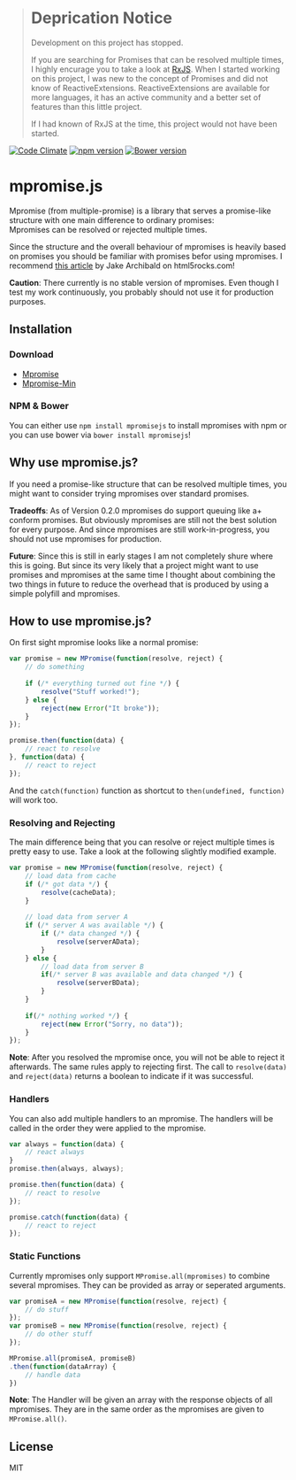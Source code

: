 > # Deprication Notice
>
> Development on this project has stopped.
>
> If you are searching for Promises that can be resolved multiple times, I highly encurage you to take a look at [RxJS](https://github.com/Reactive-Extensions/RxJS).
> When I started working on this project, I was new to the concept of Promises and did not know of ReactiveExtensions. ReactiveExtensions are available for more languages, it has an active community and a better set of features than this little project.
>
> If I had known of RxJS at the time, this project would not have been started.

[![Code Climate](https://codeclimate.com/github/lucianw/mpromise/badges/gpa.svg)](https://codeclimate.com/github/lucianw/MPromise)
[![npm version](https://badge.fury.io/js/mpromisejs.svg)](http://badge.fury.io/js/mpromisejs)
[![Bower version](https://badge.fury.io/bo/mpromisejs.svg)](http://badge.fury.io/bo/mpromisejs)
# mpromise.js
Mpromise (from multiple-promise) is a library that serves a promise-like structure with one main difference to ordinary promises:  
Mpromises can be resolved or rejected multiple times. 

Since the structure and the overall behaviour of mpromises is heavily based on promises you should be familiar with promises befor using mpromises. I recommend [this article](http://www.html5rocks.com/en/tutorials/es6/promises/) by Jake Archibald on html5rocks.com!

**Caution**: There currently is no stable version of mpromises. Even though I test my work continuously, you probably should not use it for production purposes.

## Installation

### Download

- [Mpromise](https://raw.githubusercontent.com/LucianW/MPromise/master/build/mpromise.js)
- [Mpromise-Min](https://raw.githubusercontent.com/LucianW/MPromise/master/build/mpromise.min.js)

### NPM & Bower

You can either use `npm install mpromisejs` to install mpromises with npm or you can use bower via `bower install mpromisejs`!

## Why use mpromise.js?
If you need a promise-like structure that can be resolved multiple times, you might want to consider trying mpromises over standard promises.

**Tradeoffs**: As of Version 0.2.0 mpromises do support queuing like a+ conform promises. But obviously mpromises are still not the best solution for every purpose. And since mpromises are still work-in-progress, you should not use mpromises for production.

**Future**: Since this is still in early stages I am not completely shure where this is going. But since its very likely that a project might want to use promises and mpromises at the same time I thought about combining the two things in future to reduce the overhead that is produced by using a simple polyfill and mpromises.

## How to use mpromise.js?
On first sight mpromise looks like a normal promise:

```js
var promise = new MPromise(function(resolve, reject) {
	// do something
	
	if (/* everything turned out fine */) {
		resolve("Stuff worked!");
	} else {
		reject(new Error("It broke"));
	}
});

promise.then(function(data) {
	// react to resolve
}, function(data) {
	// react to reject
});
```
And the `catch(function)` function as shortcut to `then(undefined, function)` will work too.

### Resolving and Rejecting
The main difference being that you can resolve or reject multiple times is pretty easy to use. Take a look at the following slightly modified example.

```js
var promise = new MPromise(function(resolve, reject) {
	// load data from cache
	if (/* got data */) {
		resolve(cacheData);
	} 
	
	// load data from server A
	if (/* server A was available */) {
		if (/* data changed */) {
			resolve(serverAData);
		}
	} else {
		// load data from server B
		if(/* server B was available and data changed */) {
			resolve(serverBData);
		}
	}
	
	if(/* nothing worked */) {
		reject(new Error("Sorry, no data"));
	}
});
```
**Note**: After you resolved the mpromise once, you will not be able to reject it afterwards. The same rules apply to rejecting first. The call to `resolve(data)` and `reject(data)` returns a boolean to indicate if it was successful.

### Handlers
You can also add multiple handlers to an mpromise. The handlers will be called in the order they were applied to the mpromise.

```js
var always = function(data) {
	// react always
}
promise.then(always, always);

promise.then(function(data) {
	// react to resolve
});

promise.catch(function(data) {
	// react to reject
});
```

### Static Functions
Currently mpromises only support `MPromise.all(mpromises)` to combine several mpromises. They can be provided as array or seperated arguments.

```js
var promiseA = new MPromise(function(resolve, reject) {
	// do stuff
});
var promiseB = new MPromise(function(resolve, reject) {
	// do other stuff
});

MPromise.all(promiseA, promiseB)
.then(function(dataArray) {
	// handle data
})
```
**Note**: The Handler will be given an array with the response objects of all mpromises. They are in the same order as the mpromises are given to `MPromise.all()`.

## License
MIT
